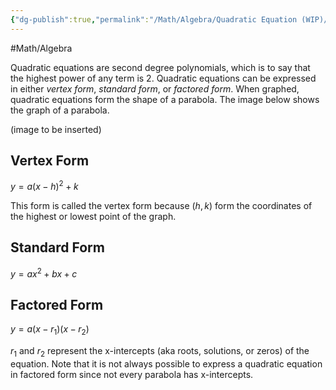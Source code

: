 ```yaml
---
{"dg-publish":true,"permalink":"/Math/Algebra/Quadratic Equation (WIP)/","created":"2024-10-02T01:32:48.395-04:00","updated":"2024-11-23T00:30:44.758-05:00"}
---
```


#Math/Algebra 

Quadratic equations are second degree polynomials, which is to say that the highest power of any term is $2$. Quadratic equations can be expressed in either *vertex form*, *standard form*, or *factored form*. When graphed, quadratic equations form the shape of a parabola. The image below shows the graph of a parabola.

(image to be inserted)
## Vertex Form

$y=a(x-h)^2+k$

This form is called the vertex form because $(h,k)$ form the coordinates of the highest or lowest point of the graph.
## Standard Form

$y=ax^2+bx+c$
## Factored Form

$y=a(x-r_1)(x-r_2)$

$r_1$ and $r_2$ represent the x-intercepts (aka roots, solutions, or zeros) of the equation. Note that it is not always possible to express a quadratic equation in factored form since not every parabola has x-intercepts.